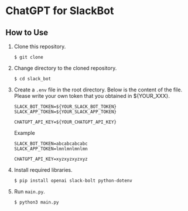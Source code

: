 # ChatGPT for SlackBot

## How to Use
1. Clone this repository.
    ```shell
    $ git clone 
    ```
1. Change directory to the cloned repository.
    ```shell
    $ cd slack_bot
    ```
1. Create a `.env` file in the root directory. Below is the content of the file. Please write your own token that you obtained in ${YOUR_XXX}.
    ```
    SLACK_BOT_TOKEN=${YOUR_SLACK_BOT_TOKEN}
    SLACK_APP_TOKEN=${YOUR_SLACK_APP_TOKEN}

    CHATGPT_API_KEY=${YOUR_CHATGPT_API_KEY}
    ```
    Example
    ```
    SLACK_BOT_TOKEN=abcabcabcabc
    SLACK_APP_TOKEN=lmnlmnlmnlmn

    CHATGPT_API_KEY=xyzxyzxyzxyz
    ```
1. Install required libraries.
    ```shell
    $ pip install openai slack-bolt python-dotenv
    ```
1. Run `main.py`.
    ```shell
    $ python3 main.py
    ```